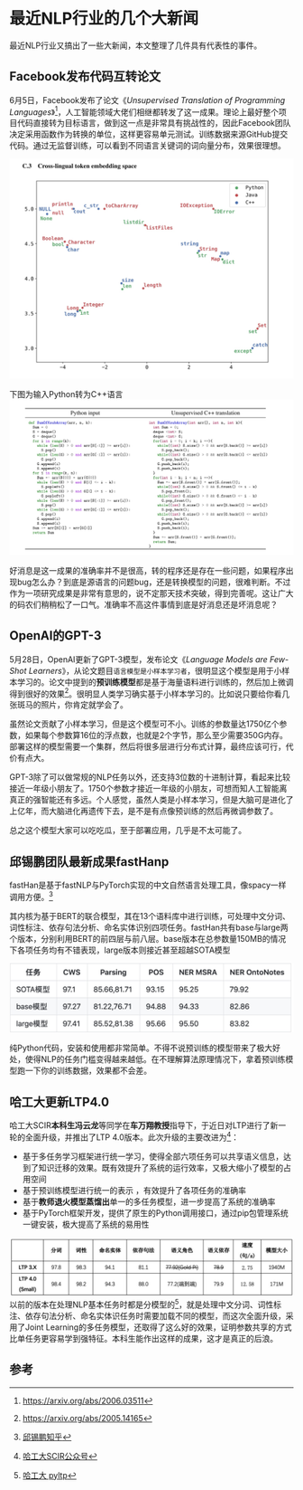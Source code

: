 # 最近NLP行业的几个大新闻
最近NLP行业又搞出了一些大新闻，本文整理了几件具有代表性的事件。

## Facebook发布代码互转论文
6月5日，Facebook发布了论文《*Unsupervised Translation of Programming Languages*》[^4]，人工智能领域大佬们相继都转发了这一成果。理论上最好整个项目代码直接转为目标语言，做到这一点是非常具有挑战性的，因此Facebook团队决定采用函数作为转换的单位，这样更容易单元测试。训练数据来源GitHub提交代码。通过无监督训练，可以看到不同语言关键词的词向量分布，效果很理想。

![-w785](media/15922009714011/15922788906207.jpg)

下图为输入Python转为C++语言
![-w914](media/15922009714011/15922026914971.jpg)

好消息是这一成果的准确率并不是很高，转的程序还是存在一些问题，如果程序出现bug怎么办？到底是源语言的问题bug，还是转换模型的问题，很难判断。不过作为一项研究成果是非常有意思的，说不定那天技术突破，得到完善呢。这让广大的码农们稍稍松了一口气。准确率不高这件事情到底是好消息还是坏消息呢？

## OpenAI的GPT-3
5月28日，OpenAI更新了GPT-3模型，发布论文《*Language Models are Few-Shot Learners*》，从论文题目`语言模型是小样本学习者`，很明显这个模型是用于小样本学习的。论文中提到的**预训练模型**都是基于海量语料进行训练的，然后加上微调得到很好的效果[^5]。很明显人类学习确实基于小样本学习的。比如说只要给你看几张斑马的照片，你肯定就学会了。

虽然论文贡献了小样本学习，但是这个模型可不小。训练的参数量达1750亿个参数，如果每个参数算16位的浮点数，也就是2个字节，那么至少需要350G内存。部署这样的模型需要一个集群，然后将很多层进行分布式计算，最终应该可行，代价有点大。

GPT-3除了可以做常规的NLP任务以外，还支持3位数的十进制计算，看起来比较接近一年级小朋友了。1750个参数才接近一年级的小朋友，可想而知人工智能离真正的强智能还有多远。个人感觉，虽然人类是小样本学习，但是大脑可是进化了上亿年，而大脑进化再遗传下去，是不是有点像预训练的然后再微调参数了。

总之这个模型大家可以吃吃瓜，至于部署应用，几乎是不太可能了。


## 邱锡鹏团队最新成果fastHanp

fastHan是基于fastNLP与PyTorch实现的中文自然语言处理工具，像spacy一样调用方便。[^1]

其内核为基于BERT的联合模型，其在13个语料库中进行训练，可处理中文分词、词性标注、依存句法分析、命名实体识别四项任务。fastHan共有base与large两个版本，分别利用BERT的前四层与前八层。base版本在总参数量150MB的情况下各项任务均有不错表现，large版本则接近甚至超越SOTA模型

![-w611](media/15922009714011/15922032546437.jpg)

纯Python代码，安装和使用都非常简单。不得不说预训练的模型带来了极大好处，使得NLP的任务门槛变得越来越低。在不理解算法原理情况下，拿着预训练模型跑一下你的训练数据，效果都不会差。

## 哈工大更新LTP4.0

哈工大SCIR**本科生冯云龙**等同学在**车万翔教授**指导下，于近日对LTP进行了新一轮的全面升级，并推出了LTP 4.0版本。此次升级的主要改进为[^2]：

* 基于多任务学习框架进行统一学习，使得全部六项任务可以共享语义信息，达到了知识迁移的效果。既有效提升了系统的运行效率，又极大缩小了模型的占用空间
* 基于预训练模型进行统一的表示 ，有效提升了各项任务的准确率
* 基于**教师退火模型蒸馏出**单一的多任务模型，进一步提高了系统的准确率
* 基于PyTorch框架开发，提供了原生的Python调用接口，通过pip包管理系统一键安装，极大提高了系统的易用性

![](media/15922009714011/15922893717279.jpg)
以前的版本在处理NLP基本任务时都是分模型的[^3]，就是处理中文分词、词性标注、依存句法分析、命名实体识任务时需要加载不同的模型，而这次全面升级，采用了Joint Learning的多任务模型，还取得了这么好的效果，证明参数共享的方式比单任务更容易学到强特征。本科生能作出这样的成果，这才是真正的后浪。


## 参考
[^1]: [邱锡鹏知乎](https://zhuanlan.zhihu.com/p/147665538?utm_source=wechat_session&utm_medium=social&utm_oi=56560353017856)
[^2]: [哈工大SCIR公众号](https://mp.weixin.qq.com/s/mpovrWXzMC-661wL3ApJew)
[^3]: [哈工大 pyltp](https://pyltp.readthedocs.io/zh_CN/latest/api.html#id10)
[^4]: https://arxiv.org/abs/2006.03511
[^5]: https://arxiv.org/abs/2005.14165